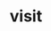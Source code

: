 ---
title: "visit"
layout: cache
categories: [package, v0.18.0]
meta: {"versions": ["3.2.2"], "compilers": ["gcc@=7.5.0"], "oss": ["ubuntu18.04"], "platforms": ["linux"], "targets": ["x86_64"], "stacks": ["data-vis-sdk", "root"], "num_specs": 1, "num_specs_by_stack": {"root": 1, "data-vis-sdk": 1}}
spec_details: [{"hash": "5l3rcgcehwkstxhk3lzlsk5hzhnub6d6", "compiler": "gcc@=7.5.0", "versions": ["3.2.2"], "os": "ubuntu18.04", "platform": "linux", "target": "x86_64", "variants": ["+adios2", "build_type=RelWithDebInfo", "+gui", "+hdf5", "~ipo", "+mpi", "~osmesa", "patches=9ae2769,f362758", "+python", "+silo"], "stacks": ["root", "data-vis-sdk"], "size": "-", "tarball": "https://binaries.spack.io/v0.18.0/build_cache/linux-ubuntu18.04-x86_64/gcc-7.5.0/visit-3.2.2/linux-ubuntu18.04-x86_64-gcc-7.5.0-visit-3.2.2-5l3rcgcehwkstxhk3lzlsk5hzhnub6d6.spack"}]
---